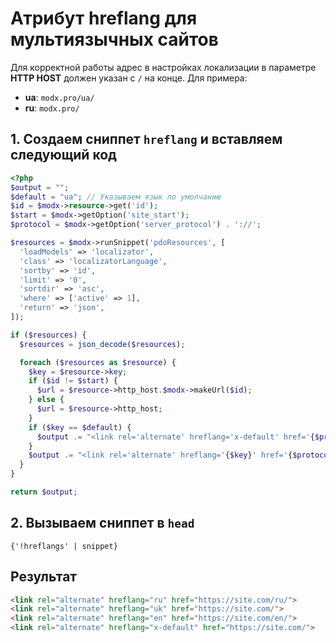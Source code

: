 # Атрибут hreflang для мультиязычных сайтов

Для корректной работы адрес в настройках локализации в параметре **HTTP HOST** должен указан с `/` на конце.
Для примера:

- **ua**: `modx.pro/ua/`
- **ru**: `modx.pro/`

## 1. Создаем сниппет `hreflang` и вставляем следующий код

```php
<?php
$output = "";
$default = "ua"; // Указываем язык по умолчанию
$id = $modx->resource->get('id');
$start = $modx->getOption('site_start');
$protocol = $modx->getOption('server_protocol') . '://';

$resources = $modx->runSnippet('pdoResources', [
  'loadModels' => 'localizator',
  'class' => 'localizatorLanguage',
  'sortby' => 'id',
  'limit' => '0',
  'sortdir' => 'asc',
  'where' => ['active' => 1],
  'return' => 'json',
]);

if ($resources) {
  $resources = json_decode($resources);

  foreach ($resources as $resource) {
    $key = $resource->key;
    if ($id != $start) {
      $url = $resource->http_host.$modx->makeUrl($id);
    } else {
      $url = $resource->http_host;
    }
    if ($key == $default) {
      $output .= "<link rel='alternate' hreflang='x-default' href='{$protocol}{$url}' />";
    }
    $output .= "<link rel='alternate' hreflang='{$key}' href='{$protocol}{$url}'>";
  }
}

return $output;
```

## 2. Вызываем сниппет в `head`

```fenom
{'!hreflangs' | snippet}
```

## Результат

```html
<link rel="alternate" hreflang="ru" href="https://site.com/ru/">
<link rel="alternate" hreflang="uk" href="https://site.com/">
<link rel="alternate" hreflang="en" href="https://site.com/en/">
<link rel="alternate" hreflang="x-default" href="https://site.com/">
```
